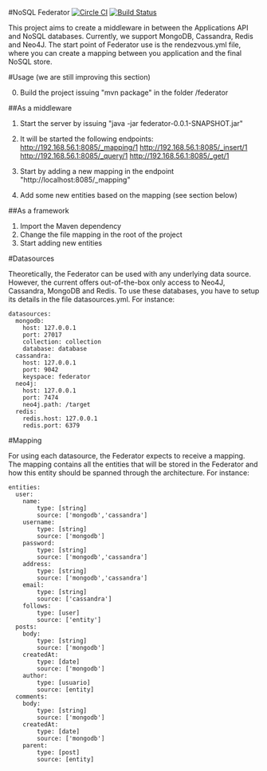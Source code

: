 #NoSQL Federator [![Circle CI](https://circleci.com/gh/lhzsantana/federator/tree/master.svg?style=svg)](https://circleci.com/gh/lhzsantana/federator/tree/master) [![Build Status](https://travis-ci.org/lhzsantana/federator.svg?branch=example-complete)](https://travis-ci.org/lhzsantana/federator)

This project aims to create a middleware in between the Applications API and NoSQL databases. Currently, we support MongoDB, Cassandra, Redis and Neo4J. The start point of Federator use is the rendezvous.yml file, where you can create a mapping between you application and the final NoSQL store.

#Usage (we are still improving this section)

0. Build the project issuing "mvn package" in the folder /federator

##As a middleware
1. Start the server by issuing "java -jar federator-0.0.1-SNAPSHOT.jar"         
2. It will be started the following endpoints:
http://192.168.56.1:8085/_mapping/1
http://192.168.56.1:8085/_insert/1
http://192.168.56.1:8085/_query/1
http://192.168.56.1:8085/_get/1

3. Start by adding a new mapping in the endpoint "http://localhost:8085/_mapping"
4. Add some new entities based on the mapping (see section below)

##As a framework
1. Import the Maven dependency
2. Change the file mapping in the root of the project
3. Start adding new entities

#Datasources

Theoretically, the Federator can be used with any underlying data source. However,  the current offers out-of-the-box only access to Neo4J, Cassandra, MongoDB and Redis. To use these databases, you have to setup its details in the file datasources.yml. For instance:


```
datasources:
  mongodb:
    host: 127.0.0.1
    port: 27017
    collection: collection
    database: database
  cassandra:
    host: 127.0.0.1
    port: 9042
    keyspace: federator
  neo4j:
    host: 127.0.0.1
    port: 7474
    neo4j.path: /target
  redis:
    redis.host: 127.0.0.1
    redis.port: 6379
```

#Mapping

For using each datasource, the Federator expects to receive a mapping. The mapping contains all the entities that will be stored in the Federator and how this entity should be spanned through the architecture. For instance:

```
entities:
  user: 
    name: 
        type: [string]
        source: ['mongodb','cassandra']
    username:
        type: [string]
        source: ['mongodb']        
    password: 
        type: [string]
        source: ['mongodb','cassandra']
    address: 
        type: [string]
        source: ['mongodb','cassandra']
    email:
        type: [string]
        source: ['cassandra']        
    follows:
        type: [user]
        source: ['entity']
  posts:
    body: 
        type: [string]
        source: ['mongodb']
    createdAt:
        type: [date]
        source: ['mongodb']
    author:
        type: [usuario]
        source: [entity]
  comments:
    body: 
        type: [string]
        source: ['mongodb']
    createdAt:
        type: [date]
        source: ['mongodb']
    parent:
        type: [post]
        source: [entity]
```

